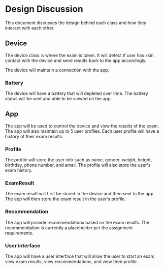 # Design Discussion

This document discusses the design behind each class and how they interact with each other.

## Device
The device class is where the exam is taken. It will detect if user has skin contact with the device and send results back to the app accordingly.  

The device will maintain a connection with the app.

### Battery
The device will have a battery that will depleted over time. The battery status will be sent and able to be viewed on the app.

## App
The app will be used to control the device and view the results of the exam. The app will also maintain up to 5 user profiles. Each user profile will have a history of their exam results.

### Profile
The profile will store the user info such as name, gender, weight, height, birthday, phone number, and email. The profile will also store the user's exam history.

### ExamResult
The exam result will first be stored in the device and then sent to the app. The app will then store the exam result in the user's profile.

### Recommendation
The app will provide recommendations based on the exam results. 
The recommendation is currently a placeholder per the assignment requirements.

### User interface
The app will have a user interface that will allow the user to start an exam, view exam results, view recommendations, and view their profile.